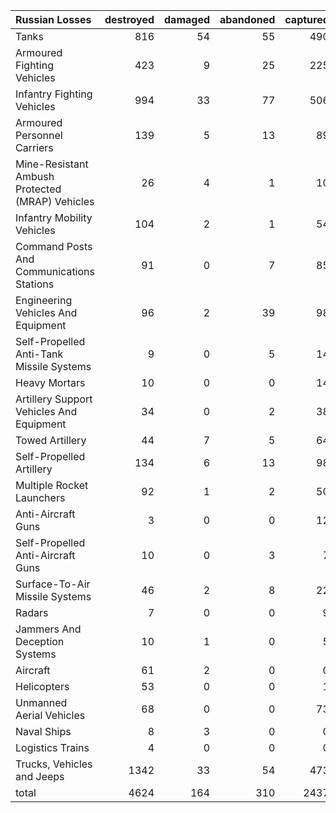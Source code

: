 | Russian Losses                                   |   destroyed |   damaged |   abandoned |   captured |   total |
|:-------------------------------------------------|------------:|----------:|------------:|-----------:|--------:|
| Tanks                                            |         816 |        54 |          55 |        490 |    1415 |
| Armoured Fighting Vehicles                       |         423 |         9 |          25 |        225 |     682 |
| Infantry Fighting Vehicles                       |         994 |        33 |          77 |        506 |    1610 |
| Armoured Personnel Carriers                      |         139 |         5 |          13 |         89 |     246 |
| Mine-Resistant Ambush Protected  (MRAP) Vehicles |          26 |         4 |           1 |         10 |      41 |
| Infantry Mobility Vehicles                       |         104 |         2 |           1 |         54 |     161 |
| Command Posts And Communications Stations        |          91 |         0 |           7 |         85 |     183 |
| Engineering Vehicles And Equipment               |          96 |         2 |          39 |         98 |     235 |
| Self-Propelled Anti-Tank Missile Systems         |           9 |         0 |           5 |         14 |      28 |
| Heavy Mortars                                    |          10 |         0 |           0 |         14 |      24 |
| Artillery Support Vehicles And Equipment         |          34 |         0 |           2 |         38 |      74 |
| Towed Artillery                                  |          44 |         7 |           5 |         64 |     120 |
| Self-Propelled Artillery                         |         134 |         6 |          13 |         98 |     251 |
| Multiple Rocket Launchers                        |          92 |         1 |           2 |         50 |     145 |
| Anti-Aircraft Guns                               |           3 |         0 |           0 |         12 |      15 |
| Self-Propelled Anti-Aircraft Guns                |          10 |         0 |           3 |          7 |      20 |
| Surface-To-Air Missile Systems                   |          46 |         2 |           8 |         22 |      78 |
| Radars                                           |           7 |         0 |           0 |          9 |      16 |
| Jammers And Deception Systems                    |          10 |         1 |           0 |          5 |      16 |
| Aircraft                                         |          61 |         2 |           0 |          0 |      63 |
| Helicopters                                      |          53 |         0 |           0 |          1 |      54 |
| Unmanned Aerial Vehicles                         |          68 |         0 |           0 |         73 |     141 |
| Naval Ships                                      |           8 |         3 |           0 |          0 |      11 |
| Logistics Trains                                 |           4 |         0 |           0 |          0 |       4 |
| Trucks, Vehicles and Jeeps                       |        1342 |        33 |          54 |        473 |    1902 |
| total                                            |        4624 |       164 |         310 |       2437 |    7535 |